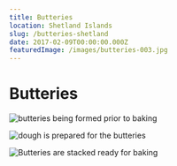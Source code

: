 ```yaml
---
title: Butteries
location: Shetland Islands
slug: /butteries-shetland
date: 2017-02-09T00:00:00.000Z
featuredImage: /images/butteries-003.jpg
---
```

# Butteries

![butteries being formed prior to baking](/images/butteries-001.jpg)

![dough is prepared for the butteries](/images/butteries-002.jpg)

![Butteries are stacked ready for baking](/images/butteries-003.jpg)
